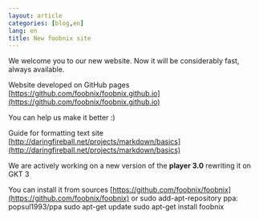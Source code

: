 ```yaml
---
layout: article
categories: [blog,en]
lang: en
title: New foobnix site
---
```


We welcome you to our new website.
Now it will be considerably fast, always available.

Website developed on GitHub pages
[https://github.com/foobnix/foobnix.github.io](https://github.com/foobnix/foobnix.github.io)

You can help us make it better :)


Guide for formatting text site
[http://daringfireball.net/projects/markdown/basics](http://daringfireball.net/projects/markdown/basics)

We are actively working on a new version of the <b>player 3.0</b> rewriting it on GKT 3

You can install it from sources
[https://github.com/foobnix/foobnix](https://github.com/foobnix/foobnix)
or
    sudo add-apt-repository ppa: popsul1993/ppa
    sudo apt-get update
    sudo apt-get install foobnix